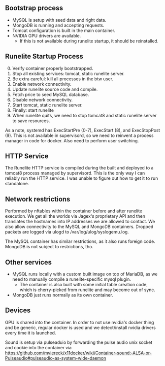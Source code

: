 ## Bootstrap process

- MySQL is setup with seed data and right data.
- MongoDB is running and accepting requests.
- Tomcat configuration is built in the main container.
- NVIDIA GPU drivers are available.
  - If this is not available during runelite startup, it should be reinstalled.

## Runelite Startup Process

0. Verify container properly bootstrapped.
1. Stop all existing services: tomcat, static runelite server.
2. Be extra careful: kill all processes in the btw user.
3. Enable network connectivity.
4. Update runelite source code and compile.
5. Fetch price to seed MySQL database.
6. Disable network connectivity.
7. Start tomcat, static runelite server.
8. Finally: start runelite
9. When runelite quits, we need to stop tomcat8 and static runelite server to
   save resources.

As a note, systemd has ExecStartPre (0-7), ExecStart (8), and ExecStopPost (9).
This is not available in supervisord, so we need to reinvent a process manager
in code for docker. Also need to perform user switching.

## HTTP Service

The Runelite HTTP service is compiled during the built and deployed to a
tomcat8 process managed by supervisord. This is the only way I can reliably run
the HTTP service. I was unable to figure out how to get it to run standalone.

## Network restrictions

Performed by nftables within the container before and after runelite execution.
We get all the worlds via Jagex's proprietary API and then translates the
hostnames into IP addresses we are allowed to contact. We also allow
connectivity to the MySQL and MongoDB containers. Dropped packets are logged
via ulogd to /var/log/ulog/syslogemu.log.

The MySQL container has similar restrictions, as it also runs foreign code.
MongoDB is not subject to restrictions, tho.

## Other services

- MySQL runs locally with a custom built image on top of MariaDB, as we need to
  manually compile a runelite-specific mysql plugin.
  - The container is also built with some initial table creation code, which is
    cherry-picked from runelite and may become out of sync.
- MongoDB just runs normally as its own container.

## Devices

GPU is shared into the container. In order to not use nvidia's docker thing and
be generic, regular docker is used and we detect/install nvidia drivers every
time it is launched.

Sound is setup via pulseaduio by forwarding the pulse audio unix socket and cookie into the container via https://github.com/mviereck/x11docker/wiki/Container-sound:-ALSA-or-Pulseaudio#pulseaudio-as-system-wide-daemon

